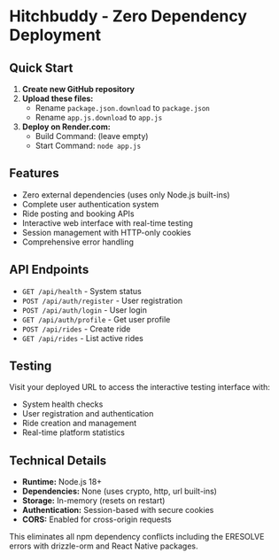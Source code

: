 # Hitchbuddy - Zero Dependency Deployment

## Quick Start

1. **Create new GitHub repository**
2. **Upload these files:**
   - Rename `package.json.download` to `package.json`
   - Rename `app.js.download` to `app.js`
3. **Deploy on Render.com:**
   - Build Command: (leave empty)
   - Start Command: `node app.js`

## Features

- Zero external dependencies (uses only Node.js built-ins)
- Complete user authentication system
- Ride posting and booking APIs
- Interactive web interface with real-time testing
- Session management with HTTP-only cookies
- Comprehensive error handling

## API Endpoints

- `GET /api/health` - System status
- `POST /api/auth/register` - User registration
- `POST /api/auth/login` - User login
- `GET /api/auth/profile` - Get user profile
- `POST /api/rides` - Create ride
- `GET /api/rides` - List active rides

## Testing

Visit your deployed URL to access the interactive testing interface with:
- System health checks
- User registration and authentication
- Ride creation and management
- Real-time platform statistics

## Technical Details

- **Runtime:** Node.js 18+
- **Dependencies:** None (uses crypto, http, url built-ins)
- **Storage:** In-memory (resets on restart)
- **Authentication:** Session-based with secure cookies
- **CORS:** Enabled for cross-origin requests

This eliminates all npm dependency conflicts including the ERESOLVE errors with drizzle-orm and React Native packages.